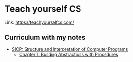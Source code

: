# Teach yourself CS

Link: https://teachyourselfcs.com/

## Curriculum with my notes
- [SICP: Structure and Interpretation of Computer Programs](./sicp/README.md)
  - [Chapter 1: Building Abstractions with Procedures](./sicp/01-building-abstractions-with-procedures.md)